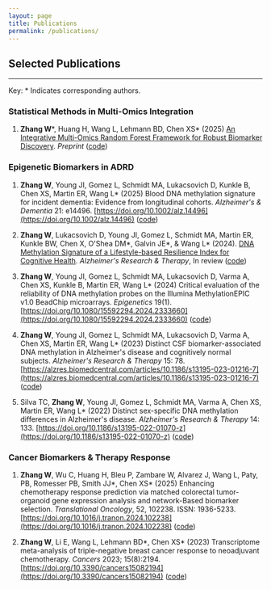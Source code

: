 ```yaml
---
layout: page
title: Publications
permalink: /publications/
---
```



## Selected Publications

------------------------
Key: * Indicates corresponding authors. 

### Statistical Methods in Multi-Omics Integration

1. **Zhang W**\*, Huang H, Wang L, Lehmann BD, Chen XS\* (2025) [An Integrative Multi-Omics Random Forest Framework for Robust Biomarker Discovery](https://www.biorxiv.org/content/10.1101/2025.03.05.641533v1). *Preprint* ([code](https://github.com/TransBioInfoLab/multiRF-vs))

### Epigenetic Biomarkers in ADRD

1. **Zhang W**, Young JI, Gomez L, Schmidt MA, Lukacsovich D, Kunkle B, Chen XS, Martin ER, Wang L\* (2025) Blood DNA methylation signature for incident dementia: Evidence from longitudinal cohorts. *Alzheimer's & Dementia* 21: e14496. [https://doi.org/10.1002/alz.14496](https://doi.org/10.1002/alz.14496) ([code](https://github.com/TransBioInfoLab/blood-dnam-and-incident-dementia))
   
1. **Zhang W**, Lukacsovich D, Young JI, Gomez L, Schmidt MA, Martin ER, Kunkle BW, Chen X, O'Shea DM\*, Galvin JE\*, & Wang L\* (2024). [DNA Methylation Signature of a Lifestyle-based Resilience Index for Cognitive Health](https://doi.org/10.21203/rs.3.rs-5423573/v1). *Alzheimer's Research & Therapy*, In review ([code](https://github.com/TransBioInfoLab/DNAm-and-RI))
   
1. **Zhang W**, Young JI, Gomez L, Schmidt MA, Lukacsovich D, Varma A, Chen XS, Kunkle B, Martin ER, Wang L\* (2024) Critical evaluation of the reliability of DNA methylation probes on the Illumina MethylationEPIC v1.0 BeadChip microarrays. *Epigenetics* 19(1). [https://doi.org/10.1080/15592294.2024.2333660](https://doi.org/10.1080/15592294.2024.2333660) ([code](https://github.com/TransBioInfoLab/DNAm-reliability))
   
1. **Zhang W**, Young JI, Gomez L, Schmidt MA, Lukacsovich D, Varma A, Chen XS, Martin ER, Wang L\* (2023) Distinct CSF biomarker-associated DNA methylation in Alzheimer's disease and cognitively normal subjects. *Alzheimer's Research & Therapy* 15: 78. [https://alzres.biomedcentral.com/articles/10.1186/s13195-023-01216-7](https://alzres.biomedcentral.com/articles/10.1186/s13195-023-01216-7) ([code](https://github.com/TransBioInfoLab/AD-ATN-biomarkers-and-DNAm))
   
1. Silva TC, **Zhang W**, Young JI, Gomez L, Schmidt MA, Varma A, Chen XS, Martin ER, Wang L\* (2022) Distinct sex-specific DNA methylation differences in Alzheimer's disease. *Alzheimer's Research & Therapy* 14: 133. [https://doi.org/10.1186/s13195-022-01070-z](https://doi.org/10.1186/s13195-022-01070-z) ([code](https://github.com/TransBioInfoLab/AD-meta-analysis-blood-by-sex))

### Cancer Biomarkers & Therapy Response

1. **Zhang W**, Wu C, Huang H, Bleu P, Zambare W, Alvarez J, Wang L, Paty, PB, Romesser PB, Smith JJ\*, Chen XS\* (2025) Enhancing chemotherapy response prediction via matched colorectal tumor-organoid gene expression analysis and network-Based biomarker selection. *Translational Oncology*, 52, 102238. ISSN: 1936-5233. [https://doi.org/10.1016/j.tranon.2024.102238](https://doi.org/10.1016/j.tranon.2024.102238) ([code](https://github.com/noblegasss/Organoid-Prediction))

1. **Zhang W**, Li E, Wang L, Lehmann BD\*, Chen XS\* (2023) Transcriptome meta-analysis of triple-negative breast cancer response to neoadjuvant chemotherapy. *Cancers* 2023; 15(8):2194. [https://doi.org/10.3390/cancers15082194](https://doi.org/10.3390/cancers15082194) ([code](https://github.com/TransBioInfoLab/TNBC-meta-analysis))
